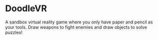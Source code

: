 # DoodleVR
A sandbox virtual reality game where you only have paper and pencil as your tools. Draw weapons to fight enemies and draw objects to solve puzzles!
